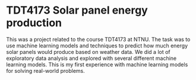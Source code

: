 # TDT4173 Solar panel energy production

This was a project related to the course TDT4173 at NTNU. The task was to use machine learning models and techniques to predict how much energy solar panels would produce based on weather data. We did a lot of exploratory data analysis and explored with several different machine learning models. This is my first experience with machine learning models for solving real-world problems.


